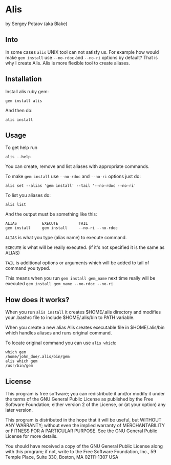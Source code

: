 # Alis
by Sergey Potaov (aka Blake)

## Into

In some cases `alis` UNIX tool can not satisfy us. For example how would make `gem install` use `--no-rdoc` and `--no-ri` options by default? That is why I create Alis. Alis is more flexible tool to create aliases.

## Installation

Install alis ruby gem:

    gem install alis

And then do:

    alis install


## Usage

To get help run

    alis --help

You can create, remove and list aliases with appropriate commands.

To make `gem install` use `--no-rdoc` and `--no-ri` options just do:

    alis set --alias 'gem install' --tail '--no-rdoc --no-ri'

To list you aliases do:

    alis list

And the output must be something like this:

    ALIAS           EXECUTE         TAIL             
    gem install     gem install     --no-ri --no-rdoc

`ALIAS` is what you type (alias name) to execute command.

`EXECUTE` is what will be really executed. (if it's not specified it is the same as ALIAS)

`TAIL` is additional options or arguments which will be added to tail of command you typed.

This means when you run `gem install gem_name` next time really will be executed `gem install gem_name --no-rdoc --no-ri`

    
## How does it works?

When you run `alis install` it creates $HOME/.alis directory and modifies your .bashrc file to include $HOME/.alis/bin to PATH variable.

When you create a new alias Alis creates executable file in $HOME/.alis/bin which handles aliases and runs original command.

To locate original command you can use `alis which`:

    which gem
    /home/john_doe/.alis/bin/gem
    alis which gem
    /usr/bin/gem


## License

This program is free software; you can redistribute it and/or
modify it under the terms of the GNU General Public License as
published by the Free Software Foundation; either version 2 of
the License, or (at your option) any later version.

This program is distributed in the hope that it will be useful,
but WITHOUT ANY WARRANTY; without even the implied warranty of
MERCHANTABILITY or FITNESS FOR A PARTICULAR PURPOSE. See the GNU
General Public License for more details.

You should have received a copy of the GNU General Public License
along with this program; if not, write to the Free Software
Foundation, Inc., 59 Temple Place, Suite 330, Boston,
MA 02111-1307 USA
